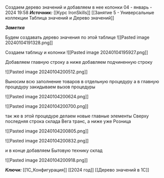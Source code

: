 

Создаем дерево значений и добавляем в нее колонки
 04 - январь - 2024  19:58 
***Источник:***  [[Курс IronSkills]] [[Занятие 5 - Универсальные коллекции Таблица значений  и Дерево значений]]

***Заметка*** 

Будем создавать дерево значения по этой таблице
![[Pasted image 20240104191328.png]]

Создаем таблицу и колонки
![[Pasted image 20240104195927.png]]

Добавляем главную строку 
а ниже добавляем подчиненную строку

![[Pasted image 20240104200512.png]]


Выносим всю заполнение товаров в отдельную процедуру
а в главную процедуру закидываем вызов процедуры 

![[Pasted image 20240104200624.png]]


![[Pasted image 20240104200700.png]]

так же в этой процедуре делаем новые главные элементы
Сверху последняя строка  склада Вега транс, а ниже уже Розница 

![[Pasted image 20240104200805.png]]

![[Pasted image 20240104200832.png]]

и в конце добавляем Бытовую технику склад

![[Pasted image 20240104200918.png]]


***Ключи:*** [[1С_Конфигурация]] [[2024 год]] [[Дерево значений в 1С]]